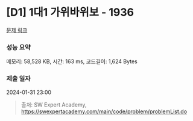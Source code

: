 # [D1] 1대1 가위바위보 - 1936 

[문제 링크](https://swexpertacademy.com/main/code/problem/problemDetail.do?contestProbId=AV5PjKXKALcDFAUq) 

### 성능 요약

메모리: 58,528 KB, 시간: 163 ms, 코드길이: 1,624 Bytes

### 제출 일자

2024-01-31 23:00



> 출처: SW Expert Academy, https://swexpertacademy.com/main/code/problem/problemList.do